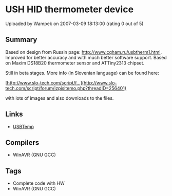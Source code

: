 # USH HID thermometer device

Uploaded by Wampek on 2007-03-09 18:13:00 (rating 0 out of 5)

## Summary

Based on design from Russin page: <http://www.cqham.ru/usbtherm1.html>. Improved for better accuracy and with much better software support. Based on Maxim DS18B20 thermometer sensor and ATTiny2313 chipset.


Still in beta stages. More info (in Slovenian language) can be found here:


[http://www.slo-tech.com/script/f...](http://www.slo-tech.com/script/forum/izpisitemo.php?threadID=256401)


with lots of images and also downloads to the files.

## Links

- [USBTemp](http://193.77.75.21/~litija/usbtemp/USBTemp_0.99f.zip)

## Compilers

- WinAVR (GNU GCC)

## Tags

- Complete code with HW
- WinAVR (GNU GCC)
